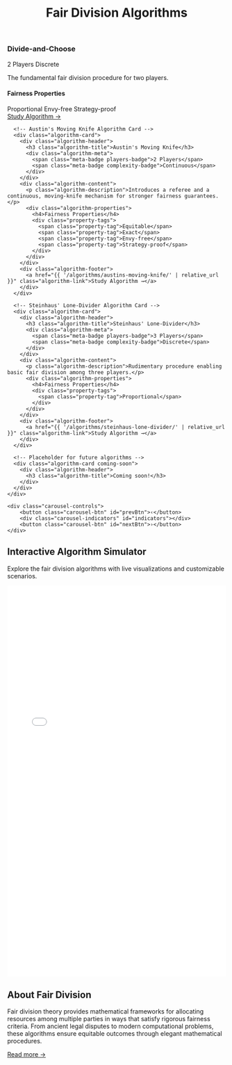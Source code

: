 ﻿---
layout: default
title: Fair Division Algorithms
---

<div class="algorithms-section">
  <div class="algorithm-carousel" id="algorithm-carousel">
    <!-- Algorithm Track -->
    <div class="algorithm-track" id="algorithm-track">
      <!-- Divide-and-Choose Algorithm Card -->
      <div class="algorithm-card">
        <div class="algorithm-header">
          <h3 class="algorithm-title">Divide-and-Choose</h3>
          <div class="algorithm-meta">
            <span class="meta-badge players-badge">2 Players</span>
            <span class="meta-badge complexity-badge">Discrete</span>
          </div>
        </div>
        <div class="algorithm-content">
          <p class="algorithm-description">The fundamental fair division procedure for two players.</p>
          <div class="algorithm-properties">
            <h4>Fairness Properties</h4>
            <div class="property-tags">
              <span class="property-tag">Proportional</span>
              <span class="property-tag">Envy-free</span>
              <span class="property-tag">Strategy-proof</span>
            </div>
          </div>
        </div>
        <div class="algorithm-footer">
          <a href="{{ '/algorithms/divide-and-choose/' | relative_url }}" class="algorithm-link">Study Algorithm →</a>
        </div>
      </div>
  
      <!-- Austin's Moving Knife Algorithm Card -->
      <div class="algorithm-card">
        <div class="algorithm-header">
          <h3 class="algorithm-title">Austin's Moving Knife</h3>
          <div class="algorithm-meta">
            <span class="meta-badge players-badge">2 Players</span>
            <span class="meta-badge complexity-badge">Continuous</span>
          </div>
        </div>
        <div class="algorithm-content">
          <p class="algorithm-description">Introduces a referee and a continuous, moving-knife mechanism for stronger fairness guarantees.</p>
          <div class="algorithm-properties">
            <h4>Fairness Properties</h4>
            <div class="property-tags">
              <span class="property-tag">Equitable</span>
              <span class="property-tag">Exact</span>
              <span class="property-tag">Envy-free</span>
              <span class="property-tag">Strategy-proof</span>
            </div>
          </div>
        </div>
        <div class="algorithm-footer">
          <a href="{{ '/algorithms/austins-moving-knife/' | relative_url }}" class="algorithm-link">Study Algorithm →</a>
        </div>
      </div>

      <!-- Steinhaus' Lone-Divider Algorithm Card -->
      <div class="algorithm-card">
        <div class="algorithm-header">
          <h3 class="algorithm-title">Steinhaus' Lone-Divider</h3>
          <div class="algorithm-meta">
            <span class="meta-badge players-badge">3 Players</span>
            <span class="meta-badge complexity-badge">Discrete</span>
          </div>
        </div>
        <div class="algorithm-content">
          <p class="algorithm-description">Rudimentary procedure enabling basic fair division among three players.</p>
          <div class="algorithm-properties">
            <h4>Fairness Properties</h4>
            <div class="property-tags">
              <span class="property-tag">Proportional</span>
            </div>
          </div>
        </div>
        <div class="algorithm-footer">
          <a href="{{ '/algorithms/steinhaus-lone-divider/' | relative_url }}" class="algorithm-link">Study Algorithm →</a>
        </div>
      </div>

      <!-- Placeholder for future algorithms -->
      <div class="algorithm-card coming-soon">
        <div class="algorithm-header">
          <h3 class="algorithm-title">Coming soon!</h3>
        </div>
      </div>
    </div>

    <div class="carousel-controls">
        <button class="carousel-btn" id="prevBtn">‹</button>
        <div class="carousel-indicators" id="indicators"></div>
        <button class="carousel-btn" id="nextBtn">›</button>
    </div>

  </div>
</div>
<div class="content-block demo-section">
  <div class="demo-header">
    <h2>Interactive Algorithm Simulator</h2>
    <p class="demo-subtitle">Explore the fair division algorithms with live visualizations and customizable scenarios.</p>
  </div>
  
  <!-- Demo Interface Container -->
 <div class="unified-demo-container">
    <iframe 
      src="{{ '/assets/demos/unified/unified-demo.html' | relative_url }}" 
      width="100%" 
      height="900" 
      frameborder="0"
      style="display: block; border: none;">
      <p>Your browser does not support iframes. <a href="{{ '/assets/demos/unified/unified-demo.html' | relative_url }}">View the demo directly</a>.</p>
    </iframe>
  </div>

</div>

<div class="content-block intro-block">
  <h2>About Fair Division</h2>
  <p>Fair division theory provides mathematical frameworks for allocating resources among multiple parties in ways that satisfy rigorous fairness criteria. From ancient legal disputes to modern computational problems, these algorithms ensure equitable outcomes through elegant mathematical procedures.</p>
  <a href="https://en.wikipedia.org/wiki/Fair_division" target="_blank" class="algorithm-link">Read more →</a>
</div>

<script src="card-carousel.js"></script>